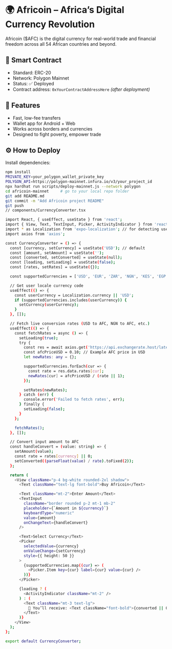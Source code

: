 # 🌍 Africoin – Africa’s Digital Currency Revolution

Africoin ($AFC) is the digital currency for real-world trade and financial freedom across all 54 African countries and beyond.

## 🔗 Smart Contract

- Standard: ERC-20
- Network: Polygon Mainnet
- Status: ✅ Deployed
- Contract address: `0xYourContractAddressHere` *(after deployment)*

## 🚀 Features

- Fast, low-fee transfers
- Wallet app for Android + Web
- Works across borders and currencies
- Designed to fight poverty, empower trade

## ⚙️ How to Deploy

Install dependencies:

```bash
npm install
PRIVATE_KEY=your_polygon_wallet_private_key
POLYGON_API=https://polygon-mainnet.infura.io/v3/your_project_id
npx hardhat run scripts/deploy-mainnet.js --network polygon
cd africoin-mainnet     # go to your local repo folder
git add README.md
git commit -m "Add Africoin project README"
git push
// components/CurrencyConverter.tsx

import React, { useEffect, useState } from 'react';
import { View, Text, TextInput, Picker, ActivityIndicator } from 'react-native';
import * as Localization from 'expo-localization'; // for detecting user locale
import axios from 'axios';

const CurrencyConverter = () => {
  const [currency, setCurrency] = useState('USD'); // default
  const [amount, setAmount] = useState('');
  const [converted, setConverted] = useState(null);
  const [loading, setLoading] = useState(false);
  const [rates, setRates] = useState({});

  const supportedCurrencies = ['USD', 'EUR', 'ZAR', 'NGN', 'KES', 'EGP', 'GBP'];

  // Get user locale currency code
  useEffect(() => {
    const userCurrency = Localization.currency || 'USD';
    if (supportedCurrencies.includes(userCurrency)) {
      setCurrency(userCurrency);
    }
  }, []);

  // Fetch live conversion rates (USD to AFC, NGN to AFC, etc.)
  useEffect(() => {
    const fetchRates = async () => {
      setLoading(true);
      try {
        const res = await axios.get('https://api.exchangerate.host/latest?base=USD'); // Free API
        const afcPriceUSD = 0.10; // Example AFC price in USD
        let newRates: any = {};

        supportedCurrencies.forEach(cur => {
          const rate = res.data.rates[cur];
          newRates[cur] = afcPriceUSD / (rate || 1);
        });

        setRates(newRates);
      } catch (err) {
        console.error('Failed to fetch rates', err);
      } finally {
        setLoading(false);
      }
    };

    fetchRates();
  }, []);

  // Convert input amount to AFC
  const handleConvert = (value: string) => {
    setAmount(value);
    const rate = rates[currency] || 0;
    setConverted((parseFloat(value) / rate).toFixed(2));
  };

  return (
    <View className="p-4 bg-white rounded-2xl shadow">
      <Text className="text-lg font-bold">Buy Africoin</Text>

      <Text className="mt-2">Enter Amount</Text>
      <TextInput
        className="border rounded p-2 mt-1 mb-2"
        placeholder={`Amount in ${currency}`}
        keyboardType="numeric"
        value={amount}
        onChangeText={handleConvert}
      />

      <Text>Select Currency</Text>
      <Picker
        selectedValue={currency}
        onValueChange={setCurrency}
        style={{ height: 50 }}
      >
        {supportedCurrencies.map((cur) => (
          <Picker.Item key={cur} label={cur} value={cur} />
        ))}
      </Picker>

      {loading ? (
        <ActivityIndicator className="mt-2" />
      ) : (
        <Text className="mt-3 text-lg">
          🔁 You’ll receive: <Text className="font-bold">{converted || 0} AFC</Text>
        </Text>
      )}
    </View>
  );
};

export default CurrencyConverter;
